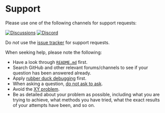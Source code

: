 # Support

Please use one of the following channels for support requests:

[![Discussions](https://img.shields.io/github/discussions/vezel-dev/zig-toolsets?color=teal)](https://github.com/vezel-dev/zig-toolsets/discussions/categories/questions)
[![Discord](https://img.shields.io/discord/960716713136095232?color=peru&label=discord)](https://discord.gg/GE88ZrPg8j)

Do *not* use the
[issue tracker](https://github.com/vezel-dev/zig-toolsets/issues) for support
requests.

When seeking help, please note the following:

* Have a look through [`README.md`](README.md) first.
* Search GitHub and other relevant forums/channels to see if your question has
  been answered already.
* Apply [rubber duck debugging](https://rubberduckdebugging.com) first.
* When asking a question, [do not ask to ask](https://dontasktoask.com).
* Avoid the [XY problem](https://xyproblem.info).
* Be as detailed about your problem as possible, including what you are trying
  to achieve, what methods you have tried, what the exact results of your
  attempts have been, and so on.

